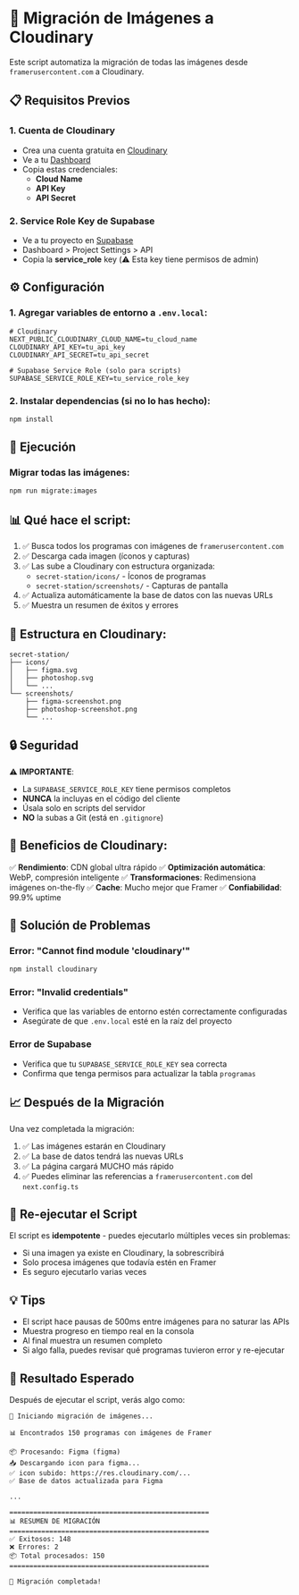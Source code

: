 # 🚀 Migración de Imágenes a Cloudinary

Este script automatiza la migración de todas las imágenes desde `framerusercontent.com` a Cloudinary.

## 📋 Requisitos Previos

### 1. Cuenta de Cloudinary
- Crea una cuenta gratuita en [Cloudinary](https://cloudinary.com/)
- Ve a tu [Dashboard](https://console.cloudinary.com/)
- Copia estas credenciales:
  - **Cloud Name**
  - **API Key**
  - **API Secret**

### 2. Service Role Key de Supabase
- Ve a tu proyecto en [Supabase](https://supabase.com/)
- Dashboard > Project Settings > API
- Copia la **service_role** key (⚠️ Esta key tiene permisos de admin)

## ⚙️ Configuración

### 1. Agregar variables de entorno a `.env.local`:

```env
# Cloudinary
NEXT_PUBLIC_CLOUDINARY_CLOUD_NAME=tu_cloud_name
CLOUDINARY_API_KEY=tu_api_key
CLOUDINARY_API_SECRET=tu_api_secret

# Supabase Service Role (solo para scripts)
SUPABASE_SERVICE_ROLE_KEY=tu_service_role_key
```

### 2. Instalar dependencias (si no lo has hecho):

```bash
npm install
```

## 🎯 Ejecución

### Migrar todas las imágenes:

```bash
npm run migrate:images
```

## 📊 Qué hace el script:

1. ✅ Busca todos los programas con imágenes de `framerusercontent.com`
2. ✅ Descarga cada imagen (íconos y capturas)
3. ✅ Las sube a Cloudinary con estructura organizada:
   - `secret-station/icons/` - Íconos de programas
   - `secret-station/screenshots/` - Capturas de pantalla
4. ✅ Actualiza automáticamente la base de datos con las nuevas URLs
5. ✅ Muestra un resumen de éxitos y errores

## 📁 Estructura en Cloudinary:

```
secret-station/
├── icons/
│   ├── figma.svg
│   ├── photoshop.svg
│   └── ...
└── screenshots/
    ├── figma-screenshot.png
    ├── photoshop-screenshot.png
    └── ...
```

## 🔒 Seguridad

⚠️ **IMPORTANTE**: 
- La `SUPABASE_SERVICE_ROLE_KEY` tiene permisos completos
- **NUNCA** la incluyas en el código del cliente
- Úsala solo en scripts del servidor
- **NO** la subas a Git (está en `.gitignore`)

## 🎨 Beneficios de Cloudinary:

✅ **Rendimiento**: CDN global ultra rápido
✅ **Optimización automática**: WebP, compresión inteligente
✅ **Transformaciones**: Redimensiona imágenes on-the-fly
✅ **Cache**: Mucho mejor que Framer
✅ **Confiabilidad**: 99.9% uptime

## 🐛 Solución de Problemas

### Error: "Cannot find module 'cloudinary'"
```bash
npm install cloudinary
```

### Error: "Invalid credentials"
- Verifica que las variables de entorno estén correctamente configuradas
- Asegúrate de que `.env.local` esté en la raíz del proyecto

### Error de Supabase
- Verifica que tu `SUPABASE_SERVICE_ROLE_KEY` sea correcta
- Confirma que tenga permisos para actualizar la tabla `programas`

## 📈 Después de la Migración

Una vez completada la migración:

1. ✅ Las imágenes estarán en Cloudinary
2. ✅ La base de datos tendrá las nuevas URLs
3. ✅ La página cargará MUCHO más rápido
4. ✅ Puedes eliminar las referencias a `framerusercontent.com` del `next.config.ts`

## 🔄 Re-ejecutar el Script

El script es **idempotente** - puedes ejecutarlo múltiples veces sin problemas:
- Si una imagen ya existe en Cloudinary, la sobrescribirá
- Solo procesa imágenes que todavía estén en Framer
- Es seguro ejecutarlo varias veces

## 💡 Tips

- El script hace pausas de 500ms entre imágenes para no saturar las APIs
- Muestra progreso en tiempo real en la consola
- Al final muestra un resumen completo
- Si algo falla, puedes revisar qué programas tuvieron error y re-ejecutar

## 🎉 Resultado Esperado

Después de ejecutar el script, verás algo como:

```
🚀 Iniciando migración de imágenes...

📊 Encontrados 150 programas con imágenes de Framer

📦 Procesando: Figma (figma)
📥 Descargando icon para figma...
✅ icon subido: https://res.cloudinary.com/...
✅ Base de datos actualizada para Figma

...

==================================================
📊 RESUMEN DE MIGRACIÓN
==================================================
✅ Exitosos: 148
❌ Errores: 2
📦 Total procesados: 150
==================================================

🎉 Migración completada!
```
